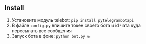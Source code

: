 ## Install
 1. Установите модуль telebot: `pip install pytelegrambotapi`
 2. В файле `config.py` впишите токен своего бота и id чата куда пересылать все сообщения
 3. Запуск бота в фоне: `python bot.py &`

